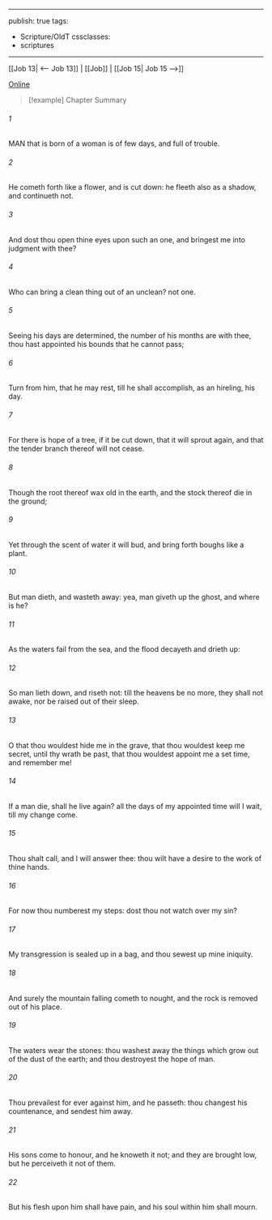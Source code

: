 

---
publish: true
tags:
  - Scripture/OldT
cssclasses:
  - scriptures
---
[[Job 13| <-- Job 13]] | [[Job]] | [[Job 15| Job 15 -->]]

[Online](https://churchofjesuschrist.org/study/scriptures/ot/job/14?lang=eng)

>[!example] Chapter Summary
>
###### 1
MAN that is born of a woman is of few days, and full of trouble.
###### 2
He cometh forth like a flower, and is cut down: he fleeth also as a shadow, and continueth not.
###### 3
And dost thou open thine eyes upon such an one, and bringest me into judgment with thee?
###### 4
Who can bring a clean thing out of an unclean?  not one.
###### 5
Seeing his days are determined, the number of his months are with thee, thou hast appointed his bounds that he cannot pass;
###### 6
Turn from him, that he may rest, till he shall accomplish, as an hireling, his day.
###### 7
For there is hope of a tree, if it be cut down, that it will sprout again, and that the tender branch thereof will not cease.
###### 8
Though the root thereof wax old in the earth, and the stock thereof die in the ground;
###### 9
Yet through the scent of water it will bud, and bring forth boughs like a plant.
###### 10
But man dieth, and wasteth away: yea, man giveth up the ghost, and where is he?
###### 11
As the waters fail from the sea, and the flood decayeth and drieth up:
###### 12
So man lieth down, and riseth not: till the heavens be no more, they shall not awake, nor be raised out of their sleep.
###### 13
O that thou wouldest hide me in the grave, that thou wouldest keep me secret, until thy wrath be past, that thou wouldest appoint me a set time, and remember me!
###### 14
If a man die, shall he live again?  all the days of my appointed time will I wait, till my change come.
###### 15
Thou shalt call, and I will answer thee: thou wilt have a desire to the work of thine hands.
###### 16
For now thou numberest my steps: dost thou not watch over my sin?
###### 17
My transgression is sealed up in a bag, and thou sewest up mine iniquity.
###### 18
And surely the mountain falling cometh to nought, and the rock is removed out of his place.
###### 19
The waters wear the stones: thou washest away the things which grow out of the dust of the earth; and thou destroyest the hope of man.
###### 20
Thou prevailest for ever against him, and he passeth: thou changest his countenance, and sendest him away.
###### 21
His sons come to honour, and he knoweth it not; and they are brought low, but he perceiveth it not of them.
###### 22
But his flesh upon him shall have pain, and his soul within him shall mourn.



